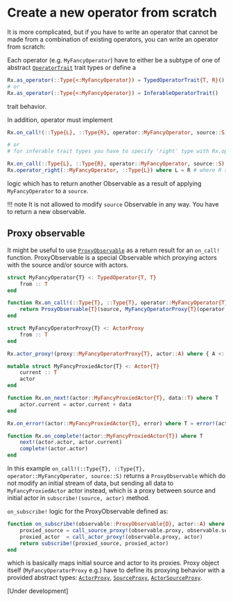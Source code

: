 # Create a new operator from scratch

It is more complicated, but if you have to write an operator that cannot be made from a combination of existing operators, you can write an operator from scratch:

Each operator (e.g. `MyFancyOperator`) have to either be a subtype of one of abstract [`OperatorTrait`](@ref) trait types or define a

```julia
Rx.as_operator(::Type{<:MyFancyOperator}) = TypedOperatorTrait{T, R}()
# or
Rx.as_operator(::Type{<:MyFancyOperator}) = InferableOperatorTrait()
```

trait behavior.

In addition, operator must implement
```julia
Rx.on_call!(::Type{L}, ::Type{R}, operator::MyFancyOperator, source::S) where { S <: Subscribable{L} } where L

# or
# for inferable trait types you have to specify 'right' type with Rx.operator_right which should specify a type of data of produced Observable

Rx.on_call(::Type{L}, ::Type{R}, operator::MyFancyOperator, source::S) where { S <: Subscribable{L} } where L
Rx.operator_right(::MyFancyOperator, ::Type{L}) where L = R # where R should be an actual type, Int or even L itself e.g.

```

logic which has to return another Observable as a result of applying `MyFancyOperator` to a `source`.

!!! note
    It is not allowed to modify `source` Observable in any way. You have to return a new observable.

## Proxy observable

It might be useful to use [`ProxyObservable`](@ref) as a return result for an `on_call!` function.
ProxyObservable is a special Observable which proxying actors with the source and/or source with actors.

```julia
struct MyFancyOperator{T} <: TypedOperator{T, T}
    from :: T
end

function Rx.on_call!(::Type{T}, ::Type{T}, operator::MyFancyOperator{T}, source::S) where { S <: Subscribable{T} } where T
    return ProxyObservable{T}(source, MyFancyOperatorProxy{T}(operator.from))
end

struct MyFancyOperatorProxy{T} <: ActorProxy
    from :: T
end

Rx.actor_proxy!(proxy::MyFancyOperatorProxy{T}, actor::A) where { A <: AbstractActor{T} } where T = MyFancyProxiedActor{T}(proxy.from, actor)

mutable struct MyFancyProxiedActor{T} <: Actor{T}
    current :: T
    actor
end

function Rx.on_next!(actor::MyFancyProxiedActor{T}, data::T) where T
    actor.current = actor.current + data
end

Rx.on_error!(actor::MyFancyProxiedActor{T}, error) where T = error!(actor.actor, error)

function Rx.on_complete!(actor::MyFancyProxiedActor{T}) where T
    next!(actor.actor, actor.current)
    complete!(actor.actor)
end
```

In this example `on_call!(::Type{T}, ::Type{T}, operator::MyFancyOperator, source::S)` returns a `ProxyObservable` which do not modify an initial stream of data, but sending all data to `MyFancyProxiedActor` actor instead, which is a proxy between source and initial actor in `subscribe!(source, actor)` method.

`on_subscribe!` logic for the ProxyObservable defined as:

```julia
function on_subscribe!(observable::ProxyObservable{D}, actor::A) where { A <: AbstractActor{D} } where D
    proxied_source = call_source_proxy!(observable.proxy, observable.source)
    proxied_actor  = call_actor_proxy!(observable.proxy, actor)
    return subscribe!(proxied_source, proxied_actor)
end
```

which is basically maps initial source and actor to its proxies. Proxy object itself (`MyFancyOperatorProxy` e.g.) have to define its proxying behavior with a provided abstract types: [`ActorProxy`](@ref), [`SourceProxy`](@ref), [`ActorSourceProxy`](@ref).

[Under development]
